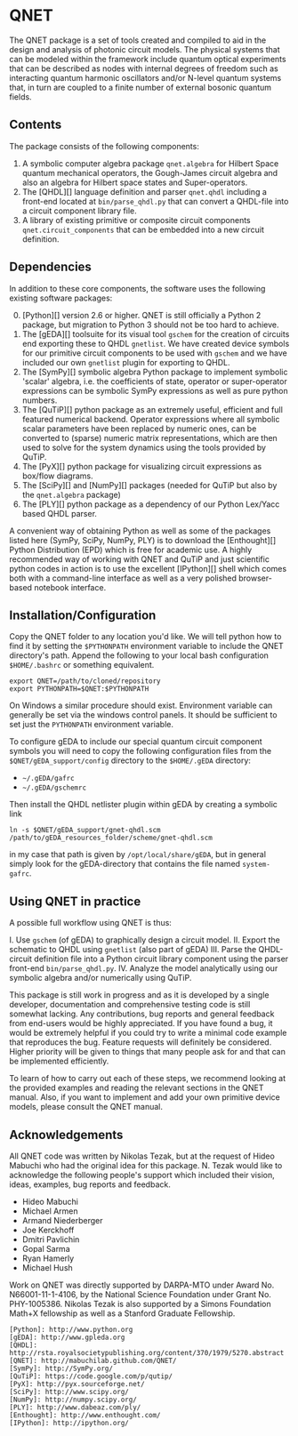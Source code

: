 QNET
====

The QNET package is a set of tools created and compiled to aid in the design and analysis of photonic circuit models.
The physical systems that can be modeled within the framework include quantum optical experiments that can be described as nodes with internal degrees of freedom such as interacting quantum harmonic oscillators and/or N-level quantum systems that,
in turn are coupled to a finite number of external bosonic quantum fields.

Contents
--------

The package consists of the following components:

1. A symbolic computer algebra package `qnet.algebra` for Hilbert Space quantum mechanical operators, the Gough-James circuit algebra and also an algebra for Hilbert space states and Super-operators.
2. The [QHDL][] language definition and parser `qnet.qhdl` including a front-end located at `bin/parse_qhdl.py` that can convert a QHDL-file into a circuit component library file.
3. A library of existing primitive or composite circuit components `qnet.circuit_components` that can be embedded into a new circuit definition.

Dependencies
------------

In addition to these core components, the software uses the following existing software packages:

0. [Python][] version 2.6 or higher. QNET is still officially a Python 2 package, but migration to Python 3 should not be too hard to achieve.
1. The [gEDA][] toolsuite for its visual tool `gschem` for the creation of circuits end exporting these to QHDL `gnetlist`. We have created device symbols for our primitive circuit components to be used with `gschem` and we have included our own `gnetlist` plugin for exporting to QHDL.
2. The [SymPy][] symbolic algebra Python package to implement symbolic 'scalar' algebra, i.e. the coefficients of state, operator or super-operator expressions can be symbolic SymPy expressions as well as pure python numbers.
3. The [QuTiP][] python package as an extremely useful, efficient and full featured numerical backend. Operator expressions where all symbolic scalar parameters have been replaced by numeric ones, can be converted to (sparse) numeric matrix representations, which are then used to solve for the system dynamics using the tools provided by QuTiP.
4. The [PyX][] python package for visualizing circuit expressions as box/flow diagrams.
5. The [SciPy][] and [NumPy][] packages (needed for QuTiP but also by the `qnet.algebra` package)
6. The [PLY][] python package as a dependency of our Python Lex/Yacc based QHDL parser.

A convenient way of obtaining Python as well as some of the packages listed here (SymPy, SciPy, NumPy, PLY) is to download the [Enthought][] Python Distribution (EPD) which is free for academic use.
A highly recommended way of working with QNET and QuTiP and just scientific python codes in action is to use the excellent [IPython][] shell which comes both with a command-line interface as well as a very polished browser-based notebook interface.

Installation/Configuration
--------------------------

Copy the QNET folder to any location you'd like. We will tell python how to find it by setting the `$PYTHONPATH` environment variable to include the QNET directory's path.
Append the following to your local bash configuration `$HOME/.bashrc` or something equivalent.

    export QNET=/path/to/cloned/repository
    export PYTHONPATH=$QNET:$PYTHONPATH

On Windows a similar procedure should exist. Environment variable can generally be set via the windows control panels.
It should be sufficient to set just the `PYTHONPATH` environment variable.


To configure gEDA to include our special quantum circuit component symbols you will need to copy the following configuration files from the `$QNET/gEDA_support/config` directory to the `$HOME/.gEDA` directory:
- `~/.gEDA/gafrc`
- `~/.gEDA/gschemrc`

Then install the QHDL netlister plugin within gEDA by creating a symbolic link

    ln -s $QNET/gEDA_support/gnet-qhdl.scm  /path/to/gEDA_resources_folder/scheme/gnet-qhdl.scm

in my case that path is given by `/opt/local/share/gEDA`, but in general simply look for the gEDA-directory that contains the file named `system-gafrc`.

Using QNET in practice
----------------------

A possible full workflow using QNET is thus:

I. Use `gschem` (of gEDA) to graphically design a circuit model.
II. Export the schematic to QHDL using `gnetlist` (also part of gEDA)
III. Parse the QHDL-circuit definition file into a Python circuit library component using the parser front-end `bin/parse_qhdl.py`.
IV. Analyze the model analytically using our symbolic algebra and/or numerically using QuTiP.

This package is still work in progress and as it is developed by a single developer, documentation and comprehensive testing code is still somewhat lacking.
Any contributions, bug reports and general feedback from end-users would be highly appreciated. If you have found a bug, it would be extremely helpful if you could try to write a minimal code example that reproduces the bug.
Feature requests will definitely be considered. Higher priority will be given to things that many people ask for and that can be implemented efficiently.

To learn of how to carry out each of these steps, we recommend looking at the provided examples and reading the relevant sections in the QNET manual.
Also, if you want to implement and add your own primitive device models, please consult the QNET manual.

Acknowledgements
----------------

All QNET code was written by Nikolas Tezak, but at the request of Hideo Mabuchi who had the original idea for this package.
N. Tezak would like to acknowledge the following people's support which included their vision, ideas, examples, bug reports and feedback.

- Hideo Mabuchi
- Michael Armen
- Armand Niederberger
- Joe Kerckhoff
- Dmitri Pavlichin
- Gopal Sarma
- Ryan Hamerly
- Michael Hush

Work on QNET was directly supported by DARPA-MTO under Award No. N66001-11-1-4106, by the National Science Foundation under Grant No. PHY-1005386.
Nikolas Tezak is also supported by a Simons Foundation Math+X fellowship as well as a Stanford Graduate Fellowship.


    [Python]: http://www.python.org
    [gEDA]: http://www.gpleda.org
    [QHDL]: http://rsta.royalsocietypublishing.org/content/370/1979/5270.abstract
    [QNET]: http://mabuchilab.github.com/QNET/
    [SymPy]: http://SymPy.org/
    [QuTiP]: https://code.google.com/p/qutip/
    [PyX]: http://pyx.sourceforge.net/
    [SciPy]: http://www.scipy.org/
    [NumPy]: http://numpy.scipy.org/
    [PLY]: http://www.dabeaz.com/ply/
    [Enthought]: http://www.enthought.com/
    [IPython]: http://ipython.org/